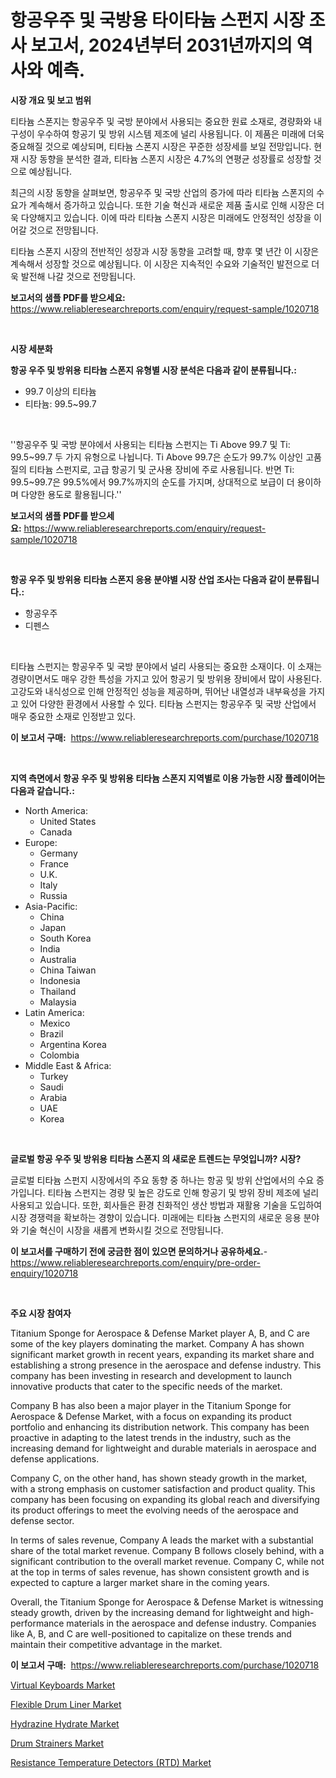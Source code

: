 <p><h1>항공우주 및 국방용 타이타늄 스펀지 시장 조사 보고서, 2024년부터 2031년까지의 역사와 예측.</h1></p><p><strong>시장 개요 및 보고 범위</strong></p>
<p><p>티타늄 스폰지는 항공우주 및 국방 분야에서 사용되는 중요한 원료 소재로, 경량화와 내구성이 우수하여 항공기 및 방위 시스템 제조에 널리 사용됩니다. 이 제품은 미래에 더욱 중요해질 것으로 예상되며, 티타늄 스폰지 시장은 꾸준한 성장세를 보일 전망입니다. 현재 시장 동향을 분석한 결과, 티타늄 스폰지 시장은 4.7%의 연평균 성장률로 성장할 것으로 예상됩니다. </p><p>최근의 시장 동향을 살펴보면, 항공우주 및 국방 산업의 증가에 따라 티타늄 스폰지의 수요가 계속해서 증가하고 있습니다. 또한 기술 혁신과 새로운 제품 출시로 인해 시장은 더욱 다양해지고 있습니다. 이에 따라 티타늄 스폰지 시장은 미래에도 안정적인 성장을 이어갈 것으로 전망됩니다. </p><p>티타늄 스폰지 시장의 전반적인 성장과 시장 동향을 고려할 때, 향후 몇 년간 이 시장은 계속해서 성장할 것으로 예상됩니다. 이 시장은 지속적인 수요와 기술적인 발전으로 더욱 발전해 나갈 것으로 전망됩니다.</p></p>
<p><strong>보고서의 샘플 PDF를 받으세요:</strong> <a href="https://www.reliableresearchreports.com/enquiry/request-sample/1020718">https://www.reliableresearchreports.com/enquiry/request-sample/1020718</a></p>
<p>&nbsp;</p>
<p><strong>시장 세분화</strong></p>
<p><strong>항공 우주 및 방위용 티타늄 스폰지 유형별 시장 분석은 다음과 같이 분류됩니다.:</strong></p>
<p><ul><li>99.7 이상의 티타늄</li><li>티타늄: 99.5~99.7</li></ul></p>
<p>&nbsp;</p>
<p><p>''항공우주 및 국방 분야에서 사용되는 티타늄 스펀지는 Ti Above 99.7 및 Ti: 99.5~99.7 두 가지 유형으로 나뉩니다. Ti Above 99.7은 순도가 99.7% 이상인 고품질의 티타늄 스펀지로, 고급 항공기 및 군사용 장비에 주로 사용됩니다. 반면 Ti: 99.5~99.7은 99.5%에서 99.7%까지의 순도를 가지며, 상대적으로 보급이 더 용이하며 다양한 용도로 활용됩니다.''</p></p>
<p><strong>보고서의 샘플 PDF를 받으세요:</strong>&nbsp;<a href="https://www.reliableresearchreports.com/enquiry/request-sample/1020718">https://www.reliableresearchreports.com/enquiry/request-sample/1020718</a></p>
<p>&nbsp;</p>
<p><strong> 항공 우주 및 방위용 티타늄 스폰지 응용 분야별 시장 산업 조사는 다음과 같이 분류됩니다.:</strong></p>
<p><ul><li>항공우주</li><li>디펜스</li></ul></p>
<p>&nbsp;</p>
<p><p>티타늄 스펀지는 항공우주 및 국방 분야에서 널리 사용되는 중요한 소재이다. 이 소재는 경량이면서도 매우 강한 특성을 가지고 있어 항공기 및 방위용 장비에서 많이 사용된다. 고강도와 내식성으로 인해 안정적인 성능을 제공하며, 뛰어난 내열성과 내부육성을 가지고 있어 다양한 환경에서 사용할 수 있다. 티타늄 스펀지는 항공우주 및 국방 산업에서 매우 중요한 소재로 인정받고 있다.</p></p>
<p><strong>이 보고서 구매:</strong>&nbsp; <a href="https://www.reliableresearchreports.com/purchase/1020718">https://www.reliableresearchreports.com/purchase/1020718</a></p>
<p>&nbsp;</p>
<p><strong>지역 측면에서 항공 우주 및 방위용 티타늄 스폰지 지역별로 이용 가능한 시장 플레이어는 다음과 같습니다.:</strong></p>
<p><ul>
    <li>
        North America:
        <ul>
            <li>United States</li>
            <li>Canada</li>
        </ul>
    </li>
    <li>
        Europe:
        <ul>
            <li>Germany</li>
            <li>France</li>
            <li>U.K.</li>
            <li>Italy</li>
            <li>Russia</li>
        </ul>
    </li>
    <li>
        Asia-Pacific:
        <ul>
            <li>China</li>
            <li>Japan</li>
            <li>South Korea</li>
            <li>India</li>
            <li>Australia</li>
            <li>China Taiwan</li>
            <li>Indonesia</li>
            <li>Thailand</li>
            <li>Malaysia</li>
        </ul>
    </li>
    <li>
        Latin America:
        <ul>
            <li>Mexico</li>
            <li>Brazil</li>
            <li>Argentina Korea</li>
            <li>Colombia</li>
        </ul>
    </li>
    <li>
        Middle East & Africa:
        <ul>
            <li>Turkey</li>
            <li>Saudi</li>
            <li>Arabia</li>
            <li>UAE</li>
            <li>Korea</li>
        </ul>
    </li>
    </ul></p>
<p>&nbsp;</p>
<p><strong>글로벌 항공 우주 및 방위용 티타늄 스폰지 의 새로운 트렌드는 무엇입니까? 시장?</strong></p>
<p><p>글로벌 티타늄 스펀지 시장에서의 주요 동향 중 하나는 항공 및 방위 산업에서의 수요 증가입니다. 티타늄 스펀지는 경량 및 높은 강도로 인해 항공기 및 방위 장비 제조에 널리 사용되고 있습니다. 또한, 회사들은 환경 친화적인 생산 방법과 재활용 기술을 도입하여 시장 경쟁력을 확보하는 경향이 있습니다. 미래에는 티타늄 스펀지의 새로운 응용 분야와 기술 혁신이 시장을 새롭게 변화시킬 것으로 전망됩니다.</p></p>
<p><strong>이 보고서를 구매하기 전에 궁금한 점이 있으면 문의하거나 공유하세요.</strong>- <a href="https://www.reliableresearchreports.com/enquiry/pre-order-enquiry/1020718">https://www.reliableresearchreports.com/enquiry/pre-order-enquiry/1020718</a></p>
<p>&nbsp;</p>
<p><strong>주요 시장 참여자</strong></p>
<p><p>Titanium Sponge for Aerospace & Defense Market player A, B, and C are some of the key players dominating the market. Company A has shown significant market growth in recent years, expanding its market share and establishing a strong presence in the aerospace and defense industry. This company has been investing in research and development to launch innovative products that cater to the specific needs of the market.</p><p>Company B has also been a major player in the Titanium Sponge for Aerospace & Defense Market, with a focus on expanding its product portfolio and enhancing its distribution network. This company has been proactive in adapting to the latest trends in the industry, such as the increasing demand for lightweight and durable materials in aerospace and defense applications.</p><p>Company C, on the other hand, has shown steady growth in the market, with a strong emphasis on customer satisfaction and product quality. This company has been focusing on expanding its global reach and diversifying its product offerings to meet the evolving needs of the aerospace and defense sector.</p><p>In terms of sales revenue, Company A leads the market with a substantial share of the total market revenue. Company B follows closely behind, with a significant contribution to the overall market revenue. Company C, while not at the top in terms of sales revenue, has shown consistent growth and is expected to capture a larger market share in the coming years.</p><p>Overall, the Titanium Sponge for Aerospace & Defense Market is witnessing steady growth, driven by the increasing demand for lightweight and high-performance materials in the aerospace and defense industry. Companies like A, B, and C are well-positioned to capitalize on these trends and maintain their competitive advantage in the market.</p></p>
<p><strong>이 보고서 구매:</strong>&nbsp;&nbsp;<a href="https://www.reliableresearchreports.com/purchase/1020718">https://www.reliableresearchreports.com/purchase/1020718</a></p>
<p><p><a href="https://woozy-pyroraptor-a1f.notion.site/Virtual-Keyboards-Market-Furnish-Information-about-Market-Size-Market-Share-Market-Dynamics-and-P-de9a7b9480df46638d16f814d039bb61">Virtual Keyboards Market</a></p><p><a href="https://issuu.com/reportprime-2/docs/flexible-drum-liner-market-size-2030.pptx">Flexible Drum Liner Market</a></p><p><a href="https://github.com/Paul14Anderson63/Market-Research-Report-List-3/blob/main/hydrazine-hydrate-market.md">Hydrazine Hydrate Market</a></p><p><a href="https://issuu.com/reportprime-2/docs/drum-strainers-market-size-2030.pptx">Drum Strainers Market</a></p><p><a href="https://view.publitas.com/reportprime-1/resistance-temperature-detectors-rtd-market-growth-market-trends-covid-19-impact-and-forecasts-for-period-from-2023-2030/">Resistance Temperature Detectors (RTD) Market</a></p></p>
